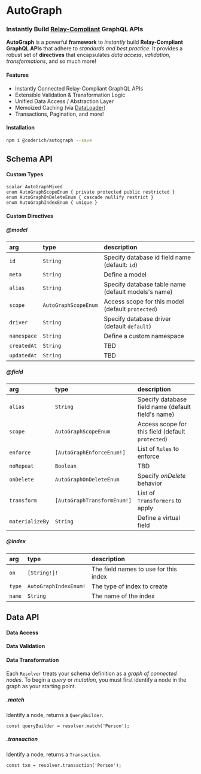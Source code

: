 # AutoGraph
### Instantly Build [Relay-Compliant](https://relay.dev/docs/en/graphql-server-specification.html) GraphQL APIs

**AutoGraph** is a powerful **framework** to *instantly* build **Relay-Compliant GraphQL APIs** that adhere to *standards and best practice*. It provides a robust set of **directives** that encapsulates *data access*, *validation*, *transformations*, and so much more!


#### Features
- Instantly Connected Relay-Compliant GraphQL APIs
- Extensible Validation & Transformation Logic
- Unified Data Access / Abstraction Layer
- Memoized Caching (via [DataLoader](https://www.npmjs.com/package/dataloader))
- Transactions, Pagination, and more!

#### Installation

```sh
npm i @coderich/autograph --save
```

## Schema API
#### Custom Types
```gql
scalar AutoGraphMixed
enum AutoGraphScopeEnum { private protected public restricted }
enum AutoGraphOnDeleteEnum { cascade nullify restrict }
enum AutoGraphIndexEnum { unique }
```
#### Custom Directives
##### @model
| arg | type | description |
| :--- | :--- | :--- |
| `id` | `String` | Specify database id field name (default: `id`)
| `meta` | `String` | Define a model
| `alias` | `String` | Specify database table name (default models's name)
| `scope` | `AutoGraphScopeEnum` | Access scope for this model (default `protected`)
| `driver` | `String` | Specify database driver (default `default`)
| `namespace` | `String` | Define a custom namespace
| `createdAt` | `String` | TBD
| `updatedAt` | `String` | TBD

##### @field
| arg | type | description |
| :--- | :--- | :--- |
| `alias` | `String` | Specify database field name (default field's name)
| `scope` | `AutoGraphScopeEnum` | Access scope for this field (default `protected`)
| `enforce` | `[AutoGraphEnforceEnum!]` | List of `Rules` to enforce
| `noRepeat` | `Boolean` | TBD
| `onDelete` | `AutoGraphOnDeleteEnum` | Specify *onDelete* behavior
| `transform` | `[AutoGraphTransformEnum!]` | List of `Transformers` to apply
| `materializeBy` | `String` | Define a virtual field

##### @index
| arg | type | description |
| :--- | :--- | :--- |
| `on` | `[String!]!` | The field names to use for this index
| `type` | `AutoGraphIndexEnum!` | The type of index to create
| `name` | `String` | The name of the index

## Data API
#### Data Access
#### Data Validation
#### Data Transformation


Each `Resolver` treats your schema definition as a *graph of connected nodes*. To begin a *query* or *mutation*, you must first identify a node in the graph as your starting point.

##### .match
Identify a node, returns a `QueryBuilder`.
```
const queryBuilder = resolver.match('Person');
```
##### .transaction
Identify a node, returns a `Transaction`.
```
const txn = resolver.transaction('Person');
```